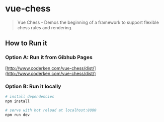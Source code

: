# vue-chess

> Vue Chess - Demos the beginning of a framework to support flexible chess rules and rendering.

## How to Run it

### Option A: Run it from Gibhub Pages

[http://www.coderken.com/vue-chess/dist/](http://www.coderken.com/vue-chess/dist/)


### Option B: Run it locally

``` bash
# install dependencies
npm install

# serve with hot reload at localhost:8080
npm run dev
```
